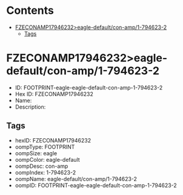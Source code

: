 



Contents
========

* [FZECONAMP17946232>eagle-default/con-amp/1-794623-2](#fzeconamp17946232eagle-defaultcon-amp1-794623-2)
	* [Tags](#tags)

# FZECONAMP17946232>eagle-default/con-amp/1-794623-2

- ID: FOOTPRINT-eagle-eagle-default-con-amp-1-794623-2
- Hex ID: FZECONAMP17946232
- Name: 
- Description: 

## Tags

- hexID: FZECONAMP17946232
- oompType: FOOTPRINT
- oompSize: eagle
- oompColor: eagle-default
- oompDesc: con-amp
- oompIndex: 1-794623-2
- oompName: eagle-default/con-amp/1-794623-2
- oompID: FOOTPRINT-eagle-eagle-default-con-amp-1-794623-2
